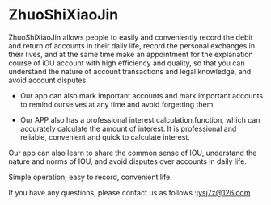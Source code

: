 # ZhuoShiXiaoJin

ZhuoShiXiaoJin allows people to easily and conveniently record the debit and return of accounts in their daily life, record the personal exchanges in their lives, and at the same time make an appointment for the explanation course of iOU account with high efficiency and quality, so that you can understand the nature of account transactions and legal knowledge, and avoid account disputes.

- Our app can also mark important accounts and mark important accounts to remind ourselves at any time and avoid forgetting them.

- Our APP also has a professional interest calculation function, which can accurately calculate the amount of interest. It is professional and reliable, convenient and quick to calculate interest.

Our app can also learn to share the common sense of IOU, understand the nature and norms of IOU, and avoid disputes over accounts in daily life.

Simple operation, easy to record, convenient life.

If you have any questions, please contact us as follows :jysj7z@126.com

